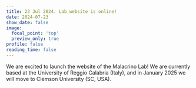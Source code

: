 ```yaml
---
title: 23 Jul 2024. Lab website is online!
date: 2024-07-23
show_date: false
image:
  focal_point: 'top'
  preview_only: true
profile: false
reading_time: false
---
```


We are excited to launch the website of the Malacrino Lab! We are currently based at the University of Reggio Calabria (Italy), and in January 2025 we will move to Clemson University (SC, USA).

<!--more-->

